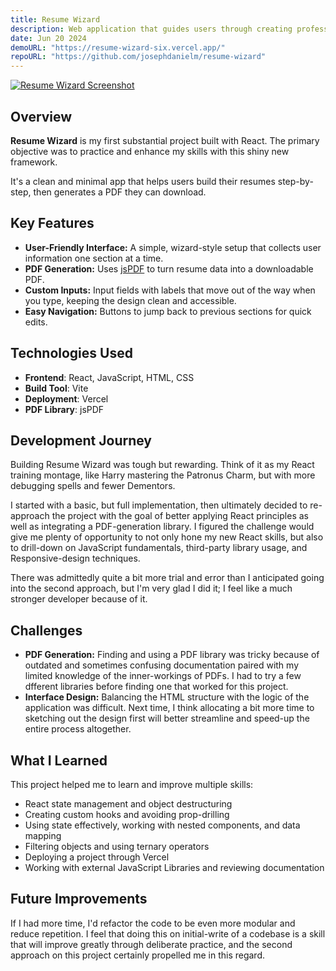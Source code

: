 ```yaml
---
title: Resume Wizard
description: Web application that guides users through creating professional resumes utilizing React
date: Jun 20 2024
demoURL: "https://resume-wizard-six.vercel.app/"
repoURL: "https://github.com/josephdanielm/resume-wizard"
---
```


<a href="https://resume-wizard-six.vercel.app/" target="_blank"><img alt="Resume Wizard Screenshot" src="/resume-wizard-screenshot.png" /></a>

## Overview

**Resume Wizard** is my first substantial project built with React. The primary objective was to practice and enhance my skills with this shiny new framework.

It's a clean and minimal app that helps users build their resumes step-by-step, then generates a PDF they can download.

## Key Features

- **User-Friendly Interface:** A simple, wizard-style setup that collects user information one section at a time.
- **PDF Generation:** Uses <a href="https://github.com/parallax/jsPDF" target="_blank">jsPDF</a> to turn resume data into a downloadable PDF.
- **Custom Inputs:** Input fields with labels that move out of the way when you type, keeping the design clean and accessible.
- **Easy Navigation:** Buttons to jump back to previous sections for quick edits.

## Technologies Used

- **Frontend**: React, JavaScript, HTML, CSS
- **Build Tool**: Vite
- **Deployment**: Vercel
- **PDF Library**: jsPDF

## Development Journey

Building Resume Wizard was tough but rewarding. Think of it as my React training montage, like Harry mastering the Patronus Charm, but with more debugging spells and fewer Dementors.

I started with a basic, but full implementation, then ultimately decided to re-approach the project with the goal of better applying React principles as well as integrating a PDF-generation library. I figured the challenge would give me plenty of opportunity to not only hone my new React skills, but also to drill-down on JavaScript fundamentals, third-party library usage, and Responsive-design techniques.

There was admittedly quite a bit more trial and error than I anticipated going into the second approach, but I'm very glad I did it; I feel like a much stronger developer because of it.

## Challenges

- **PDF Generation:** Finding and using a PDF library was tricky because of outdated and sometimes confusing documentation paired with my limited knowledge of the inner-workings of PDFs. I had to try a few dfferent libraries before finding one that worked for this project.
- **Interface Design:** Balancing the HTML structure with the logic of the application was difficult. Next time, I think allocating a bit more time to sketching out the design first will better streamline and speed-up the entire process altogether.

## What I Learned

This project helped me to learn and improve multiple skills:

- React state management and object destructuring
- Creating custom hooks and avoiding prop-drilling
- Using state effectively, working with nested components, and data mapping
- Filtering objects and using ternary operators
- Deploying a project through Vercel
- Working with external JavaScript Libraries and reviewing documentation

## Future Improvements

If I had more time, I'd refactor the code to be even more modular and reduce repetition. I feel that doing this on initial-write of a codebase is a skill that will improve greatly through deliberate practice, and the second approach on this project certainly propelled me in this regard.
